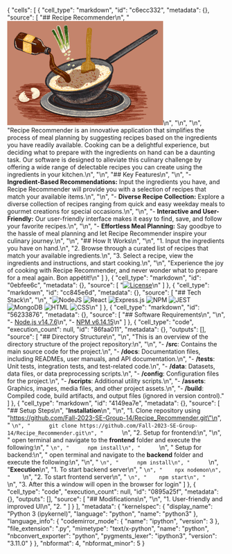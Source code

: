 {
 "cells": [
  {
   "cell_type": "markdown",
   "id": "c6ecc332",
   "metadata": {},
   "source": [
    "## Recipe Recommender\n",
    "![Helo](recipe.gif)\n",
    "\n",
    "\n",
    "Recipe Recommender is an innovative application that simplifies the process of meal planning by suggesting recipes based on the ingredients you have readily available. Cooking can be a delightful experience, but deciding what to prepare with the ingredients on hand can be a daunting task. Our software is designed to alleviate this culinary challenge by offering a wide range of delectable recipes you can create using the ingredients in your kitchen.\n",
    "\n",
    "## Key Features\n",
    "\n",
    "- **Ingredient-Based Recommendations:** Input the ingredients you have, and Recipe Recommender will provide you with a selection of recipes that match your available items.\n",
    "\n",
    "- **Diverse Recipe Collection:** Explore a diverse collection of recipes ranging from quick and easy weekday meals to gourmet creations for special occasions.\n",
    "\n",
    "- **Interactive and User-Friendly:** Our user-friendly interface makes it easy to find, save, and follow your favorite recipes.\n",
    "\n",
    "- **Effortless Meal Planning:** Say goodbye to the hassle of meal planning and let Recipe Recommender inspire your culinary journey.\n",
    "\n",
    "## How It Works\n",
    "\n",
    "1. Input the ingredients you have on hand.\n",
    "2. Browse through a curated list of recipes that match your available ingredients.\n",
    "3. Select a recipe, view the ingredients and instructions, and start cooking.\n",
    "\n",
    "Experience the joy of cooking with Recipe Recommender, and never wonder what to prepare for a meal again. Bon appétit!\n"
   ]
  },
  {
   "cell_type": "markdown",
   "id": "0ebfee6c",
   "metadata": {},
   "source": [
    "[![License](https://img.shields.io/badge/License-MIT-blue.svg)](https://opensource.org/licenses/MIT)\n"
   ]
  },
  {
   "cell_type": "markdown",
   "id": "cc845e6d",
   "metadata": {},
   "source": [
    "## Tech Stack\n",
    "\n",
    "![NodeJS](https://img.shields.io/badge/node.js-6DA55F?style=for-the-badge&logo=node.js&logoColor=white) ![React](https://img.shields.io/badge/react-%2320232a.svg?style=for-the-badge&logo=react&logoColor=%2361DAFB) ![Express.js](https://img.shields.io/badge/express.js-%23404d59.svg?style=for-the-badge&logo=express&logoColor=%2361DAFB) ![NPM](https://img.shields.io/badge/npm-CB3837?style=for-the-badge&logo=npm&logoColor=white) ![JEST](https://img.shields.io/badge/Jest-C21325?style=for-the-badge&logo=jest&logoColor=white) ![MongoDB](https://img.shields.io/badge/MongoDB-%234ea94b.svg?style=for-the-badge&logo=mongodb&logoColor=white) ![HTML](https://img.shields.io/badge/HTML5-E34F26?style=for-the-badge&logo=html5&logoColor=white) ![CSS](https://img.shields.io/badge/CSS3-1572B6?style=for-the-badge&logo=css3&logoColor=white)\n"
   ]
  },
  {
   "cell_type": "markdown",
   "id": "56233876",
   "metadata": {},
   "source": [
    "## Software Requirements\n",
    "\n",
    "- [Node.js v14.7.6](https://nodejs.org/en/download/)\n",
    "- [NPM v6.14.15](https://nodejs.org/en/download/)\n"
   ]
  },
  {
   "cell_type": "code",
   "execution_count": null,
   "id": "86faa011",
   "metadata": {},
   "outputs": [],
   "source": [
    "## Directory Structure\n",
    "\n",
    "This is an overview of the directory structure of the project repository:\n",
    "\n",
    "- **/src**: Contains the main source code for the project.\n",
    "- **/docs**: Documentation files, including READMEs, user manuals, and API documentation.\n",
    "- **/tests**: Unit tests, integration tests, and test-related code.\n",
    "- **/data**: Datasets, data files, or data preprocessing scripts.\n",
    "- **/config**: Configuration files for the project.\n",
    "- **/scripts**: Additional utility scripts.\n",
    "- **/assets**: Graphics, images, media files, and other project assets.\n",
    "- **/build**: Compiled code, build artifacts, and output files (ignored in version control)."
   ]
  },
  {
   "cell_type": "markdown",
   "id": "4149ea7e",
   "metadata": {},
   "source": [
    "## Setup Steps\n",
    "**Installation**\n",
    "\n",
    "1. Clone repository using \"https://github.com/Fall-2023-SE-Group-14/Recipe_Recommender.git\"\n",
    "      ```\n",
    "      git clone https://github.com/Fall-2023-SE-Group-14/Recipe_Recommender.git\n",
    "      ```\n",
    "2. Setup for frontend:\n",
    "\n",
    "    open terminal and navigate to the **frontend** folder and execute the following:\n",
    "      ```\n",
    "      npm install\n",
    "      ```\n",
    "    Setup for backend:\n",
    "        open terminal and navigate to the **backend** folder and execute the following:\n",
    "\n",
    "      ```\n",
    "      npm install\n",
    "      ```\n",
    "**Execution**\n",
    "1. To start backend server\n",
    "    ```\n",
    "    npx nodemon\n",
    "    ```\n",
    "2. To start frontend server\n",
    "    ```\n",
    "    npm start\n",
    "    ```\n",
    "3. After this a window will open in the browser for login"
   ]
  },
  {
   "cell_type": "code",
   "execution_count": null,
   "id": "0895a25f",
   "metadata": {},
   "outputs": [],
   "source": [
    "## Modifications\n",
    "\n",
    "1. User-friendly and improved UI\n",
    "2. "
   ]
  }
 ],
 "metadata": {
  "kernelspec": {
   "display_name": "Python 3 (ipykernel)",
   "language": "python",
   "name": "python3"
  },
  "language_info": {
   "codemirror_mode": {
    "name": "ipython",
    "version": 3
   },
   "file_extension": ".py",
   "mimetype": "text/x-python",
   "name": "python",
   "nbconvert_exporter": "python",
   "pygments_lexer": "ipython3",
   "version": "3.11.0"
  }
 },
 "nbformat": 4,
 "nbformat_minor": 5
}
